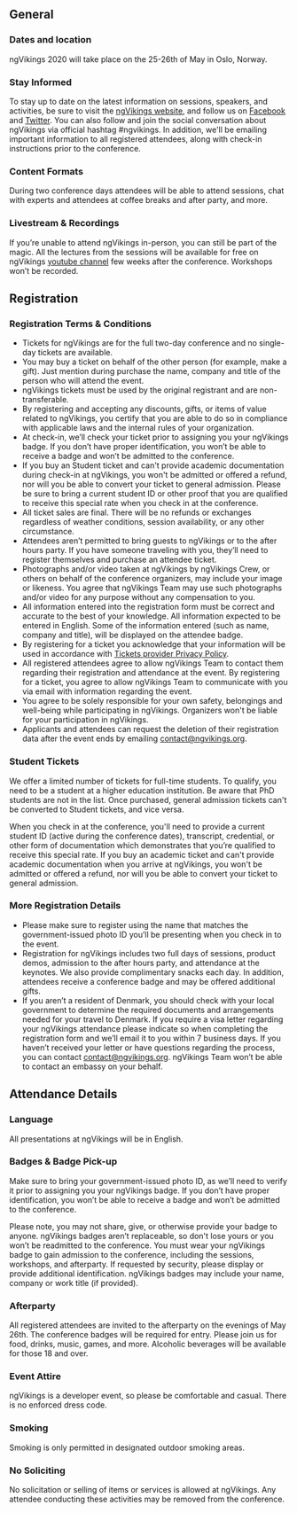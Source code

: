 ## General

### Dates and location

ngVikings 2020 will take place on the 25-26th of May in Oslo, Norway.

### Stay Informed

To stay up to date on the latest information on sessions, speakers, and activities, be sure to visit the [ngVikings website](https://ngvikings.org/), and follow us on [Facebook](https://www.facebook.com/ngVikingsConf) and [Twitter](https://twitter.com/ngVikingsConf). You can also follow and join the social conversation about ngVikings via official hashtag #ngvikings. In addition, we'll be emailing important information to all registered attendees, along with check-in instructions prior to the conference.

### Content Formats

During two conference days attendees will be able to attend sessions, chat with experts and attendees at coffee breaks and after party, and more.

### Livestream & Recordings

If you’re unable to attend ngVikings in-person, you can still be part of the magic. All the lectures from the sessions will be available for free on ngVikings [youtube channel](https://www.youtube.com/ngVikingsConf) few weeks after the conference. Workshops won’t be recorded.

  
## Registration

### Registration Terms & Conditions

- Tickets for ngVikings are for the full two-day conference and no single-day tickets are available. 
- You may buy a ticket on behalf of the other person (for example, make a gift). Just mention during purchase the name, company and title of the person who will attend the event. 
- ngVikings tickets must be used by the original registrant and are non-transferable. 
- By registering and accepting any discounts, gifts, or items of value related to ngVikings, you certify that you are able to do so in compliance with applicable laws and the internal rules of your organization. 
- At check-in, we’ll check your ticket prior to assigning you your ngVikings badge. If you don’t have proper identification, you won’t be able to receive a badge and won’t be admitted to the conference. 
- If you buy an Student ticket and can't provide academic documentation during check-in at ngVikings, you won't be admitted or offered a refund, nor will you be able to convert your ticket to general admission. Please be sure to bring a current student ID or other proof that you are qualified to receive this special rate when you check in at the conference. 
- All ticket sales are final. There will be no refunds or exchanges regardless of weather conditions, session availability, or any other circumstance. 
- Attendees aren’t permitted to bring guests to ngVikings or to the after hours party. If you have someone traveling with you, they’ll need to register themselves and purchase an attendee ticket. 
- Photographs and/or video taken at ngVikings by ngVikings Crew, or others on behalf of the conference organizers, may include your image or likeness. You agree that ngVikings Team may use such photographs and/or video for any purpose without any compensation to you. 
- All information entered into the registration form must be correct and accurate to the best of your knowledge. All information expected to be entered in English. Some of the information entered (such as name, company and title), will be displayed on the attendee badge. 
- By registering for a ticket you acknowledge that your information will be used in accordance with [Tickets provider Privacy Policy](https://ti.to/privacy?account_id=ngvikings&event_id=2020). 
- All registered attendees agree to allow ngVikings Team to contact them regarding their registration and attendance at the event. By registering for a ticket, you agree to allow ngVikings Team to communicate with you via email with information regarding the event. 
- You agree to be solely responsible for your own safety, belongings and well-being while participating in ngVikings. Organizers won't be liable for your participation in ngVikings. 
- Applicants and attendees can request the deletion of their registration data after the event ends by emailing [contact@ngvikings.org](mailto:contact@ngvikings.org). 

### Student Tickets

We offer a limited number of tickets for full-time students. To qualify, you need to be a student at a higher education institution. Be aware that PhD students are not in the list. Once purchased, general admission tickets can't be converted to Student tickets, and vice versa.

When you check in at the conference, you'll need to provide a current student ID (active during the conference dates), transcript, credential, or other form of documentation which demonstrates that you’re qualified to receive this special rate. If you buy an academic ticket and can't provide academic documentation when you arrive at ngVikings, you won't be admitted or offered a refund, nor will you be able to convert your ticket to general admission.

### More Registration Details

- Please make sure to register using the name that matches the government-issued photo ID you’ll be presenting when you check in to the event. 
- Registration for ngVikings includes two full days of sessions, product demos, admission to the after hours party, and attendance at the keynotes. We also provide complimentary snacks each day. In addition, attendees receive a conference badge and may be offered additional gifts.  
- If you aren’t a resident of Denmark, you should check with your local government to determine the required documents and arrangements needed for your travel to Denmark. If you require a visa letter regarding your ngVikings attendance please indicate so when completing the registration form and we’ll email it to you within 7 business days. If you haven’t received your letter or have questions regarding the process, you can contact [contact@ngvikings.org](mailto:contact@ngvikings.org). ngVikings Team won’t be able to contact an embassy on your behalf. 
  

## Attendance Details

### Language

All presentations at ngVikings will be in English.
  

### Badges & Badge Pick-up

Make sure to bring your government-issued photo ID, as we’ll need to verify it prior to assigning you your ngVikings badge. If you don’t have proper identification, you won’t be able to receive a badge and won’t be admitted to the conference.

Please note, you may not share, give, or otherwise provide your badge to anyone. ngVikings badges aren’t replaceable, so don't lose yours or you won’t be readmitted to the conference. You must wear your ngVikings badge to gain admission to the conference, including the sessions, workshops, and afterparty. If requested by security, please display or provide additional identification. ngVikings badges may include your name, company or work title (if provided).

  

### Afterparty

All registered attendees are invited to the afterparty on the evenings of May 26th. The conference badges will be required for entry. Please join us for food, drinks, music, games, and more. Alcoholic beverages will be available for those 18 and over.

  

### Event Attire

ngVikings is a developer event, so please be comfortable and casual. There is no enforced dress code.


### Smoking

Smoking is only permitted in designated outdoor smoking areas.

### No Soliciting

No solicitation or selling of items or services is allowed at ngVikings. Any attendee conducting these activities may be removed from the conference.
